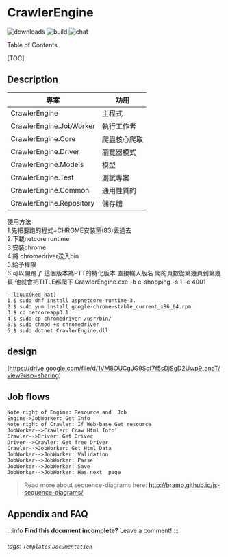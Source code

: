 CrawlerEngine
===
![downloads](https://img.shields.io/github/downloads/atom/atom/total.svg)
![build](https://img.shields.io/appveyor/ci/:user/:repo.svg)
![chat](https://img.shields.io/discord/:serverId.svg)

Table of Contents

[TOC]


Description
---

| 專案      |功用       | 
| -------- | -------- | 
| CrawlerEngine     | 主程式     | 
| CrawlerEngine.JobWorker     | 執行工作者     | 
| CrawlerEngine.Core     | 爬蟲核心爬取     | 
| CrawlerEngine.Driver     | 瀏覽器模式     |
| CrawlerEngine.Models     | 模型     | 
| CrawlerEngine.Test     | 測試專案     | 
| CrawlerEngine.Common    | 通用性質的 |
| CrawlerEngine.Repository|儲存體 |

使用方法   
1.先把要跑的程式+CHROME安裝黨(83)丟過去  
2.下載netcore runtime  
3.安裝chrome  
4.將 chromedriver送入bin  
5.給予權限  
6.可以開跑了
這個版本為PTT的特化版本
直接輸入版名 爬的頁數從第幾頁到第幾頁 他就會把TITLE都爬下
CrawlerEngine.exe -b e-shopping -s 1 -e 4001

```
--liuux(Red hat) 
1.$ sudo dnf install aspnetcore-runtime-3.
2.$ sudo yum install google-chrome-stable_current_x86_64.rpm
3.$ cd netcoreapp3.1
4.$ sudo cp chromedriver /usr/bin/
5.$ sudo chmod +x chromedriver
6.$ sudo dotnet CrawlerEngine.dll
```


design
---
(https://drive.google.com/file/d/1VM8OUCgJG9Scf7f5sDjSgD2Uwp9_anaT/view?usp=sharing)

Job flows
---
```sequence
Note right of Engine: Resource and  Job
Engine->JobWorker: Get Info
Note right of Crawler: If Web-base Get resource
JobWorker-->Crawler: Craw Html Info!
Crawler-->Driver: Get Driver
Driver-->Crawler: Get free Driver
Crawler-->JobWorker: Get Html Data
JobWorker-->JobWorker: Validation
JobWorker-->JobWorker: Parse
JobWorker-->JobWorker: Save
JobWorker-->JobWorker: Has next  page
```

> Read more about sequence-diagrams here: http://bramp.github.io/js-sequence-diagrams/

## Appendix and FAQ

:::info
**Find this document incomplete?** Leave a comment!
:::

###### tags: `Templates` `Documentation`